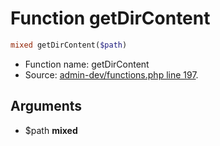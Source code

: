 Function getDirContent
===========================





```php
mixed getDirContent($path)
```

* Function name: getDirContent
* Source: [admin-dev/functions.php line 197](https://github.com/PrestaShop/PrestaShop/blob/1.5.0.15/admin-dev/functions.php#L197).

Arguments
---------

* $path **mixed**

